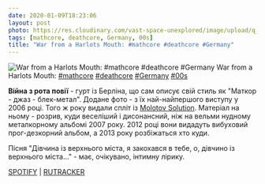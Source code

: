 ```yaml
---
date: 2020-01-09T18:23:06
layout: post
photo: https://res.cloudinary.com/vast-space-unexplored/image/upload/q_auto,dpr_auto,w_auto/photos/photo_850_09-01-2020_18-23-06.jpg
tags: [mathcore, deathcore, Germany, 00s]
title: "War from a Harlots Mouth: #mathcore #deathcore #Germany"
---
```

![War from a Harlots Mouth: #mathcore #deathcore #Germany](https://res.cloudinary.com/vast-space-unexplored/image/upload/q_auto,dpr_auto,w_auto/photos/photo_850_09-01-2020_18-23-06.jpg)
War from a Harlots Mouth: [#mathcore](/tags/#mathcore) [#deathcore](/tags/#deathcore) [#Germany](/tags/#Germany) [#00s](/tags/#00s)

**Війна з рота повії** - гурт із Берліна, що сам описує свій стиль як &quot;Маткор - джаз - блек-метал&quot;. Додане фото - з їх най-найпершого виступу у 2006 році. Того ж року видали спліт із [Molotov Solution](/2020-01-09-molotov-solution--deathcore-grindcore-usa-nevada). Матеріал на ньому - розрив, куди веселіший і дисонансний, ніж на вельми нудному металкорному альбомі 2007 року. 2012 році вони видадуть вибуховий прог-дезкорний альбом, а 2013 року розбіжаться хто куди.

Пісня &quot;Дівчина із верхнього міста, я закохався в тебе, о, дівчино із верхнього міста...&quot; - має, очікувано, інтимну лірику.

[SPOTIFY](https://open.spotify.com/album/6mcm5UFG4iRVoV9YuV8Uhb) \| [RUTRACKER](https://rutracker.org/forum/viewtopic.php?t=3360346)